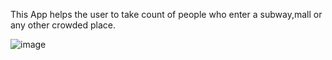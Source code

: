 This App helps the user to take count of people who enter a subway,mall or any other crowded place. 


![image](https://github.com/JaimyRenji/people-counter-app/assets/116898063/b2780143-256d-4d6f-9a7c-6e810c50a3ef)

